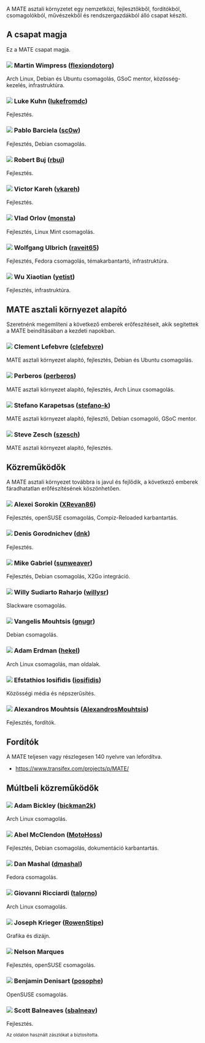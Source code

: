 <!--
.. link:
.. description:
.. tags:
.. date: 2011-12-05 07:25:21
.. title: Csapat
.. slug: team
-->

A MATE asztali környzetet egy nemzetközi, fejlesztőkből,
fordítókból, csomagolókból, művészekből és rendszergazdákból álló
csapat készíti.

## A csapat magja

Ez a MATE csapat magja.

### ![](/assets/img/flags/32/United%20Kingdom\(Great%20Britain\).png) Martin Wimpress ([flexiondotorg](https://github.com/flexiondotorg))

Arch Linux, Debian és Ubuntu csomagolás, GSoC mentor, közösség-kezelés, infrastruktúra.

### ![](/assets/img/flags/32/USA.png) Luke Kuhn ([lukefromdc](https://github.com/lukefromdc))

Fejlesztés.

### ![](/assets/img/flags/32/Galicia.png) Pablo Barciela ([sc0w](https://github.com/sc0w))

Fejlesztés, Debian csomagolás.

### ![](/assets/img/flags/32/Catalonia.png) Robert Buj ([rbuj](https://github.com/rbuj))

Fejlesztés.

### ![](/assets/img/flags/32/Puerto%20Rico.png) Victor Kareh ([vkareh](https://github.com/vkareh))

Fejlesztés.

### ![](/assets/img/flags/32/Russian%20Federation.png) Vlad Orlov ([monsta](https://github.com/monsta))

Fejlesztés, Linux Mint csomagolás.

### ![](/assets/img/flags/32/Germany.png) Wolfgang Ulbrich ([raveit65](https://github.com/raveit65))

Fejlesztés, Fedora csomagolás, témakarbantartó, infrastruktúra.

### ![](/assets/img/flags/32/China.png) Wu Xiaotian ([yetist](https://github.com/yetist))

Fejlesztés, infrastruktúra.



## MATE asztali környezet alapító

Szeretnénk megemlíteni a következő emberek erőfeszítéseit, akik segítettek
a MATE beindításában a kezdeti napokban.

### ![](/assets/img/flags/32/France.png) Clement Lefebvre ([clefebvre](https://github.com/clefebvre))

MATE asztali környezet alapító, fejlesztés, Debian és Ubuntu csomagolás.

### ![](/assets/img/flags/32/Argentina.png) Perberos ([perberos](https://github.com/perberos))

MATE asztali környezet alapító, fejlesztés, Arch Linux csomagolás.

### ![](/assets/img/flags/32/Italy.png) Stefano Karapetsas ([stefano-k](https://github.com/stefano-k))

MATE asztali környezet alapító, fejlesztő, Debian csomagoló, GSoC mentor.

### ![](/assets/img/flags/32/USA.png) Steve Zesch ([szesch](https://github.com/szesch))

MATE asztali környezet alapító, fejlesztés.



## Közreműködők

A MATE asztali környezet továbbra is javul és fejlődik, a következő
emberek fáradhatatlan erőfészítésének köszönhetően.

### ![](/assets/img/flags/32/Russian%20Federation.png) Alexei Sorokin ([XRevan86](https://github.com/XRevan86))

Fejlesztés, openSUSE csomagolás, Compiz-Reloaded karbantartás.

### ![](/assets/img/flags/32/Russian%20Federation.png) Denis Gorodnichev ([dnk](https://github.com/dnk))

Fejlesztés.

### ![](/assets/img/flags/32/Germany.png) Mike Gabriel ([sunweaver](https://github.com/sunweaver))

Fejlesztés, Debian csomagolás, X2Go integráció.

### ![](/assets/img/flags/32/Indonesia.png) Willy Sudiarto Raharjo ([willysr](https://github.com/willysr))

Slackware csomagolás.

### ![](/assets/img/flags/32/Greece.png) Vangelis Mouhtsis ([gnugr](https://github.com/gnugr))

Debian csomagolás.

### ![](/assets/img/flags/32/USA.png) Adam Erdman ([hekel](https://github.com/hekel))

Arch Linux csomagolás, man oldalak.

### ![](/assets/img/flags/32/Greece.png) Efstathios Iosifidis ([iosifidis](https://github.com/iosifidis))

Közösségi média és népszerűsítés.

### ![](/assets/img/flags/32/Greece.png) Alexandros Mouhtsis ([AlexandrosMouhtsis](https://github.com/AlexandrosMouhtsis))

Fejlesztés, fordítók.



## Fordítók

A MATE teljesen vagy részlegesen 140 nyelvre van lefordítva.

  * <https://www.transifex.com/projects/p/MATE/>



## Múltbeli közreműködők

### ![](/assets/img/flags/32/USA.png) Adam Bickley ([bickman2k](https://github.com/bickman2k))

Arch Linux csomagolás.

### ![](/assets/img/flags/32/USA.png) Abel McClendon ([MotoHoss](https://github.com/MotoHoss))

Fejlesztés, Debian csomagolás, dokumentáció karbantartás.

### ![](/assets/img/flags/32/USA.png) Dan Mashal ([dmashal](https://github.com/dmashal))

Fedora csomagolás.

### ![](/assets/img/flags/32/Italy.png) Giovanni Ricciardi ([talorno](https://github.com/talorno))

Arch Linux csomagolás.

### ![](/assets/img/flags/32/USA.png) Joseph Krieger ([RowenStipe](https://github.com/RowenStipe))

Grafika és dizájn.

### ![](/assets/img/flags/32/Portugal.png) Nelson Marques

Fejlesztés, openSUSE csomagolás.

### ![](/assets/img/flags/32/France.png) Benjamin Denisart ([posophe](https://github.com/posophe))

OpenSUSE csomagolás.

### ![](/assets/img/flags/32/Canada.png) Scott Balneaves ([sbalneav](https://github.com/sbalneav))

Fejlesztés.



<small>
Az oldalon használt zászlókat a <http://www.icondrawer.com> biztosította.
</small>
